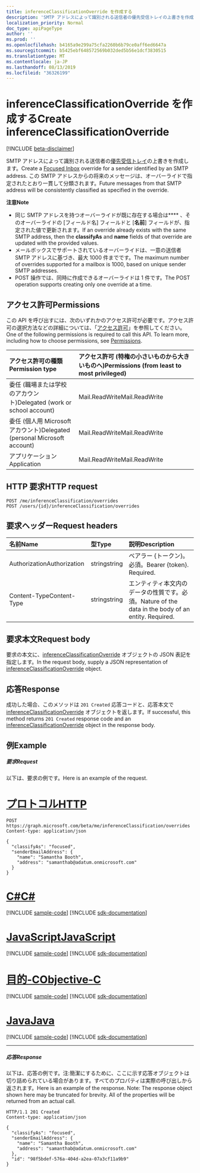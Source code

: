 ```yaml
---
title: inferenceClassificationOverride を作成する
description: 'SMTP アドレスによって識別される送信者の優先受信トレイの上書きを作成します。 その SMTP アドレスからの今後のメッセージは一貫して分類されます。 '
localization_priority: Normal
doc_type: apiPageType
author: ''
ms.prod: ''
ms.openlocfilehash: b4165a9e299a75cfa2260b6b79ce0aff6ed6647a
ms.sourcegitcommit: b5425ebf648572569b032ded5b56e1dcf3830515
ms.translationtype: MT
ms.contentlocale: ja-JP
ms.lasthandoff: 08/13/2019
ms.locfileid: "36326199"
---
```

# <a name="create-inferenceclassificationoverride"></a><span data-ttu-id="9daeb-104">inferenceClassificationOverride を作成する</span><span class="sxs-lookup"><span data-stu-id="9daeb-104">Create inferenceClassificationOverride</span></span>

[!INCLUDE [beta-disclaimer](../../includes/beta-disclaimer.md)]

<span data-ttu-id="9daeb-105">SMTP アドレスによって識別される送信者の[優先受信トレイ](../resources/manage-focused-inbox.md)の上書きを作成します。</span><span class="sxs-lookup"><span data-stu-id="9daeb-105">Create a [Focused Inbox](../resources/manage-focused-inbox.md) override for a sender identified by an SMTP address.</span></span> <span data-ttu-id="9daeb-106">この SMTP アドレスからの将来のメッセージは、オーバーライドで指定されたとおり一貫して分類されます。</span><span class="sxs-lookup"><span data-stu-id="9daeb-106">Future messages from that SMTP address will be consistently classified as specified in the override.</span></span>

<span data-ttu-id="9daeb-107">**注意**</span><span class="sxs-lookup"><span data-stu-id="9daeb-107">**Note**</span></span>

- <span data-ttu-id="9daeb-108">同じ SMTP アドレスを持つオーバーライドが既に存在する場合は\*\*\*\* 、そのオーバーライドの [フィールド名] フィールドと [**名前**] フィールドが、指定された値で更新されます。</span><span class="sxs-lookup"><span data-stu-id="9daeb-108">If an override already exists with the same SMTP address, then the **classifyAs** and **name** fields of that override are updated with the provided values.</span></span>
- <span data-ttu-id="9daeb-109">メールボックスでサポートされているオーバーライドは、一意の送信者 SMTP アドレスに基づき、最大 1000 件までです。</span><span class="sxs-lookup"><span data-stu-id="9daeb-109">The maximum number of overrides supported for a mailbox is 1000, based on unique sender SMTP addresses.</span></span>
- <span data-ttu-id="9daeb-110">POST 操作では、同時に作成できるオーバーライドは 1 件です。</span><span class="sxs-lookup"><span data-stu-id="9daeb-110">The POST operation supports creating only one override at a time.</span></span>

## <a name="permissions"></a><span data-ttu-id="9daeb-111">アクセス許可</span><span class="sxs-lookup"><span data-stu-id="9daeb-111">Permissions</span></span>
<span data-ttu-id="9daeb-p103">この API を呼び出すには、次のいずれかのアクセス許可が必要です。アクセス許可の選択方法などの詳細については、「[アクセス許可](/graph/permissions-reference)」を参照してください。</span><span class="sxs-lookup"><span data-stu-id="9daeb-p103">One of the following permissions is required to call this API. To learn more, including how to choose permissions, see [Permissions](/graph/permissions-reference).</span></span>

|<span data-ttu-id="9daeb-114">アクセス許可の種類</span><span class="sxs-lookup"><span data-stu-id="9daeb-114">Permission type</span></span>      | <span data-ttu-id="9daeb-115">アクセス許可 (特権の小さいものから大きいものへ)</span><span class="sxs-lookup"><span data-stu-id="9daeb-115">Permissions (from least to most privileged)</span></span>              |
|:--------------------|:---------------------------------------------------------|
|<span data-ttu-id="9daeb-116">委任 (職場または学校のアカウント)</span><span class="sxs-lookup"><span data-stu-id="9daeb-116">Delegated (work or school account)</span></span> | <span data-ttu-id="9daeb-117">Mail.ReadWrite</span><span class="sxs-lookup"><span data-stu-id="9daeb-117">Mail.ReadWrite</span></span>    |
|<span data-ttu-id="9daeb-118">委任 (個人用 Microsoft アカウント)</span><span class="sxs-lookup"><span data-stu-id="9daeb-118">Delegated (personal Microsoft account)</span></span> | <span data-ttu-id="9daeb-119">Mail.ReadWrite</span><span class="sxs-lookup"><span data-stu-id="9daeb-119">Mail.ReadWrite</span></span>    |
|<span data-ttu-id="9daeb-120">アプリケーション</span><span class="sxs-lookup"><span data-stu-id="9daeb-120">Application</span></span> | <span data-ttu-id="9daeb-121">Mail.ReadWrite</span><span class="sxs-lookup"><span data-stu-id="9daeb-121">Mail.ReadWrite</span></span> |

## <a name="http-request"></a><span data-ttu-id="9daeb-122">HTTP 要求</span><span class="sxs-lookup"><span data-stu-id="9daeb-122">HTTP request</span></span>
<!-- { "blockType": "ignored" } -->
```http
POST /me/inferenceClassification/overrides
POST /users/{id}/inferenceClassification/overrides
```
## <a name="request-headers"></a><span data-ttu-id="9daeb-123">要求ヘッダー</span><span class="sxs-lookup"><span data-stu-id="9daeb-123">Request headers</span></span>
| <span data-ttu-id="9daeb-124">名前</span><span class="sxs-lookup"><span data-stu-id="9daeb-124">Name</span></span>       | <span data-ttu-id="9daeb-125">型</span><span class="sxs-lookup"><span data-stu-id="9daeb-125">Type</span></span> | <span data-ttu-id="9daeb-126">説明</span><span class="sxs-lookup"><span data-stu-id="9daeb-126">Description</span></span>|
|:---------------|:--------|:----------|
| <span data-ttu-id="9daeb-127">Authorization</span><span class="sxs-lookup"><span data-stu-id="9daeb-127">Authorization</span></span>  | <span data-ttu-id="9daeb-128">string</span><span class="sxs-lookup"><span data-stu-id="9daeb-128">string</span></span>  | <span data-ttu-id="9daeb-p104">ベアラー {トークン}。必須。</span><span class="sxs-lookup"><span data-stu-id="9daeb-p104">Bearer {token}. Required.</span></span> |
| <span data-ttu-id="9daeb-131">Content-Type</span><span class="sxs-lookup"><span data-stu-id="9daeb-131">Content-Type</span></span> | <span data-ttu-id="9daeb-132">string</span><span class="sxs-lookup"><span data-stu-id="9daeb-132">string</span></span>  | <span data-ttu-id="9daeb-p105">エンティティ本文内のデータの性質です。必須。</span><span class="sxs-lookup"><span data-stu-id="9daeb-p105">Nature of the data in the body of an entity. Required.</span></span> |

## <a name="request-body"></a><span data-ttu-id="9daeb-135">要求本文</span><span class="sxs-lookup"><span data-stu-id="9daeb-135">Request body</span></span>
<span data-ttu-id="9daeb-136">要求の本文に、[inferenceClassificationOverride](../resources/inferenceclassificationoverride.md) オブジェクトの JSON 表記を指定します。</span><span class="sxs-lookup"><span data-stu-id="9daeb-136">In the request body, supply a JSON representation of [inferenceClassificationOverride](../resources/inferenceclassificationoverride.md) object.</span></span>

## <a name="response"></a><span data-ttu-id="9daeb-137">応答</span><span class="sxs-lookup"><span data-stu-id="9daeb-137">Response</span></span>

<span data-ttu-id="9daeb-138">成功した場合、このメソッドは `201 Created` 応答コードと、応答本文で [inferenceClassificationOverride](../resources/inferenceclassificationoverride.md) オブジェクトを返します。</span><span class="sxs-lookup"><span data-stu-id="9daeb-138">If successful, this method returns `201 Created` response code and an [inferenceClassificationOverride](../resources/inferenceclassificationoverride.md) object in the response body.</span></span>

## <a name="example"></a><span data-ttu-id="9daeb-139">例</span><span class="sxs-lookup"><span data-stu-id="9daeb-139">Example</span></span>
##### <a name="request"></a><span data-ttu-id="9daeb-140">要求</span><span class="sxs-lookup"><span data-stu-id="9daeb-140">Request</span></span>
<span data-ttu-id="9daeb-141">以下は、要求の例です。</span><span class="sxs-lookup"><span data-stu-id="9daeb-141">Here is an example of the request.</span></span>

# <a name="httptabhttp"></a>[<span data-ttu-id="9daeb-142">プロトコル</span><span class="sxs-lookup"><span data-stu-id="9daeb-142">HTTP</span></span>](#tab/http)
<!-- {
  "blockType": "request",
  "name": "create_inferenceclassificationoverride_from_inferenceclassification"
}-->
```http
POST https://graph.microsoft.com/beta/me/inferenceClassification/overrides
Content-type: application/json

{
  "classifyAs": "focused",
  "senderEmailAddress": {
    "name": "Samantha Booth",
    "address": "samanthab@adatum.onmicrosoft.com"
  }
}
```
# <a name="ctabcsharp"></a>[<span data-ttu-id="9daeb-143">C#</span><span class="sxs-lookup"><span data-stu-id="9daeb-143">C#</span></span>](#tab/csharp)
[!INCLUDE [sample-code](../includes/snippets/csharp/create-inferenceclassificationoverride-from-inferenceclassification-csharp-snippets.md)]
[!INCLUDE [sdk-documentation](../includes/snippets/snippets-sdk-documentation-link.md)]

# <a name="javascripttabjavascript"></a>[<span data-ttu-id="9daeb-144">JavaScript</span><span class="sxs-lookup"><span data-stu-id="9daeb-144">JavaScript</span></span>](#tab/javascript)
[!INCLUDE [sample-code](../includes/snippets/javascript/create-inferenceclassificationoverride-from-inferenceclassification-javascript-snippets.md)]
[!INCLUDE [sdk-documentation](../includes/snippets/snippets-sdk-documentation-link.md)]

# <a name="objective-ctabobjc"></a>[<span data-ttu-id="9daeb-145">目的-C</span><span class="sxs-lookup"><span data-stu-id="9daeb-145">Objective-C</span></span>](#tab/objc)
[!INCLUDE [sample-code](../includes/snippets/objc/create-inferenceclassificationoverride-from-inferenceclassification-objc-snippets.md)]
[!INCLUDE [sdk-documentation](../includes/snippets/snippets-sdk-documentation-link.md)]

# <a name="javatabjava"></a>[<span data-ttu-id="9daeb-146">Java</span><span class="sxs-lookup"><span data-stu-id="9daeb-146">Java</span></span>](#tab/java)
[!INCLUDE [sample-code](../includes/snippets/java/create-inferenceclassificationoverride-from-inferenceclassification-java-snippets.md)]
[!INCLUDE [sdk-documentation](../includes/snippets/snippets-sdk-documentation-link.md)]

---


##### <a name="response"></a><span data-ttu-id="9daeb-147">応答</span><span class="sxs-lookup"><span data-stu-id="9daeb-147">Response</span></span>
<span data-ttu-id="9daeb-p106">以下は、応答の例です。注:簡潔にするために、ここに示す応答オブジェクトは切り詰められている場合があります。すべてのプロパティは実際の呼び出しから返されます。</span><span class="sxs-lookup"><span data-stu-id="9daeb-p106">Here is an example of the response. Note: The response object shown here may be truncated for brevity. All of the properties will be returned from an actual call.</span></span>
<!-- {
  "blockType": "response",
  "truncated": true,
  "@odata.type": "microsoft.graph.inferenceClassificationOverride"
} -->
```http
HTTP/1.1 201 Created
Content-type: application/json

{
  "classifyAs": "focused",
  "senderEmailAddress": {
    "name": "Samantha Booth",
    "address": "samanthab@adatum.onmicrosoft.com"
  },
  "id": "98f5bdef-576a-404d-a2ea-07a3cf11a9b9"
}
```

<!-- uuid: 8fcb5dbc-d5aa-4681-8e31-b001d5168d79
2015-10-25 14:57:30 UTC -->
<!--
{
  "type": "#page.annotation",
  "description": "Create inferenceClassificationOverride",
  "keywords": "",
  "section": "documentation",
  "tocPath": "",
  "suppressions": [
  ]
}
-->
